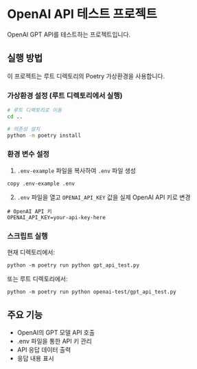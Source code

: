 # OpenAI API 테스트 프로젝트

OpenAI GPT API를 테스트하는 프로젝트입니다.

## 실행 방법

이 프로젝트는 루트 디렉토리의 Poetry 가상환경을 사용합니다.

### 가상환경 설정 (루트 디렉토리에서 실행)

```bash
# 루트 디렉토리로 이동
cd ..

# 의존성 설치
python -m poetry install
```

### 환경 변수 설정

1. `.env-example` 파일을 복사하여 `.env` 파일 생성
```
copy .env-example .env
```

2. `.env` 파일을 열고 `OPENAI_API_KEY` 값을 실제 OpenAI API 키로 변경
```
# OpenAI API 키
OPENAI_API_KEY=your-api-key-here
```

### 스크립트 실행

현재 디렉토리에서:
```
python -m poetry run python gpt_api_test.py
```

또는 루트 디렉토리에서:
```
python -m poetry run python openai-test/gpt_api_test.py
```

## 주요 기능

- OpenAI의 GPT 모델 API 호출
- .env 파일을 통한 API 키 관리
- API 응답 데이터 출력
- 응답 내용 표시 